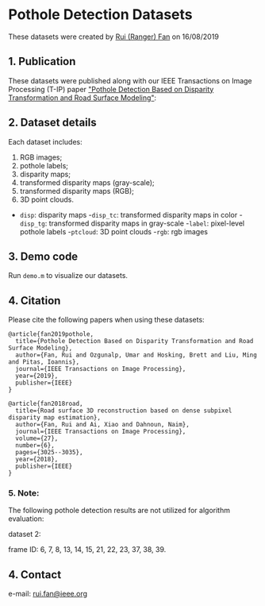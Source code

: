 # Pothole Detection Datasets
These datasets were created by [Rui (Ranger) Fan](https://www.ruirangerfan.com/) on 16/08/2019

## 1. Publication
These datasets were published along with our IEEE Transactions on Image Processing (T-IP) paper ["Pothole Detection Based on Disparity Transformation and Road Surface Modeling"](https://www.ruirangerfan.com/pdf/tip2019_fan.pdf):

## 2. Dataset details
Each dataset includes:

1) RGB images; 
2) pothole labels; 
3) disparity maps; 
4) transformed disparity maps (gray-scale); 
5) transformed disparity maps (RGB); 
6) 3D point clouds. 

- `disp`: disparity maps
-`disp_tc`: transformed disparity maps in color
-`disp_tg`: transformed disparity maps in gray-scale
-`label`: pixel-level pothole labels
-`ptcloud`: 3D point clouds
-`rgb`: rgb images

## 3. Demo code
Run `demo.m` to visualize our datasets. 

## 4. Citation

Please cite the following papers when using these datasets:

```
@article{fan2019pothole,
  title={Pothole Detection Based on Disparity Transformation and Road Surface Modeling},
  author={Fan, Rui and Ozgunalp, Umar and Hosking, Brett and Liu, Ming and Pitas, Ioannis},
  journal={IEEE Transactions on Image Processing},
  year={2019},
  publisher={IEEE}
}
```
```
@article{fan2018road,
  title={Road surface 3D reconstruction based on dense subpixel disparity map estimation},
  author={Fan, Rui and Ai, Xiao and Dahnoun, Naim},
  journal={IEEE Transactions on Image Processing},
  volume={27},
  number={6},
  pages={3025--3035},
  year={2018},
  publisher={IEEE}
}
```
### 5. Note:
The following pothole detection results are not utilized for algorithm evaluation:

dataset 2:

frame ID: 6, 7, 8, 13, 14, 15, 21, 22, 23, 37, 38, 39. 

## 4. Contact
e-mail: rui.fan@ieee.org
